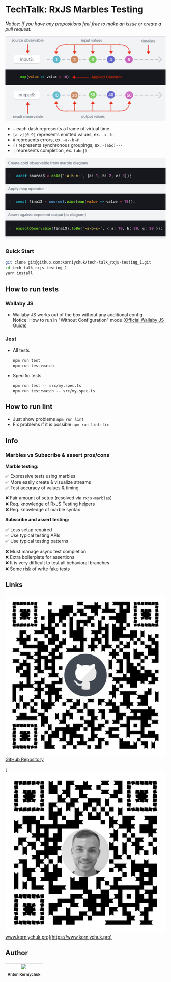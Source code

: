 # TechTalk: RxJS Marbles Testing 

*Notice: If you have any propositions feel free to make an issue or create a pull request.*

![ Diagram Example (c) Ultimate Courses -> RxJS MasterClass](resources/marble-example.png)

* `-` each dash represents a frame of virtual time
* `[a-z][0-9]` represents emitted values, ex. `-a--b-`
* `#` represents errors, ex. `-a--b-#`
* `()` represents synchronous groupings, ex. `-(abc)---`
* `|` represents completion, ex. `(abc|)`

![ Code Example (c) Ultimate Courses -> RxJS MasterClass](resources/marble-code-example.png)

### Quick Start

```bash
git clone git@github.com:korniychuk/tech-talk_rxjs-testing_1.git
cd tech-talk_rxjs-testing_1
yarn install
```

## How to run tests

### Wallaby JS

* Wallaby JS works out of the box without any additional config  
  Notice: How to run in "Without Configuration" mode ([Official Wallaby JS Guide](https://wallabyjs.com/docs/intro/config.html#automatic-configuration))

### Jest

* All tests

  `npm run test`  
  `npm run test:watch`

* Specific tests

  `npm run test -- src/my.spec.ts`  
  `npm run test:watch -- src/my.spec.ts`

## How to run lint

* Just show problems `npm run lint`
* Fix problems if it is possible `npm run lint:fix`

## Info

### Marbles vs Subscribe & assert pros/cons

**Marble testing:**  

✅ Expressive tests using marbles  
✅ More easily create & visualize streams  
✅ Test accuracy of values & timing  

❌ Fair amount of setup (resolved via `rxjs-marbles`)  
❌ Req. knowledge of RxJS Testing helpers  
❌ Req. knowledge of marble syntax  

**Subscribe and assert testing:**  

✅ Less setup required  
✅ Use typical testing APIs  
✅ Use typical testing patterns  

❌ Must manage async test completion  
❌ Extra boilerplate for assertions  
❌ It is very difficult to test all behavioral branches  
❌ Some risk of write fake tests  

## Links

[![GitHub Repository](resources/qr-git-repo.png) GitHub Repository](https://github.com/korniychuk/tech-talk_rxjs-testing_1)  

[![GitHub Repository](resources/qr-korniychuk.pro.png) www.korniychuk.pro](https://www.korniychuk.pro)

## Author

| [<img src="https://www.korniychuk.pro/avatar.jpg" width="100px;"/><br /><sub>Anton Korniychuk</sub>](https://korniychuk.pro) |
| :---: |
